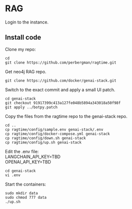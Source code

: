 # RAG
Login to the instance.

## Install code
Clone my repo:
```shell
cd
git clone https://github.com/perbergman/ragtime.git
```

Get neo4j RAG repo.
```shell
git clone https://github.com/docker/genai-stack.git
```

Switch to the exact commit and apply a small UI patch.
```shell
cd genai-stack
git checkout 91917399c413a127fe048b5894a343018a50f98f
git apply ../botpy.patch
```

Copy the files from the ragtime repo to the genai-stack repo.
```shell
cd ..
cp ragtime/config/sample.env genai-stack/.env
cp ragtime/config/docker-compose.yml genai-stack
cp ragtime/config/down.sh genai-stack
cp ragtime/config/up.sh genai-stack
```

Edit the .env file:  
LANGCHAIN_API_KEY=TBD  
OPENAI_API_KEY=TBD  

```shell
cd genai-stack
vi .env
```

Start the containers:
```shell
sudo mkdir data
sudo chmod 777 data
./up.sh
```
